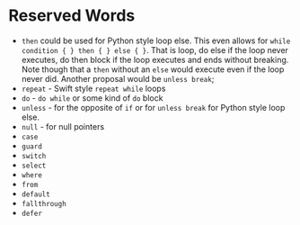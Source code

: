 # Reserved Words

  * `then` could be used for Python style loop else.  This even allows for `while condition { } then { } else { }`. That is loop, do else if the loop never executes, do then block if the loop executes and ends without breaking.  Note though that a `then` without an `else` would execute even if the loop never did.  Another proposal would be `unless break`;
  * `repeat` - Swift style `repeat while` loops
  * `do` - `do while` or some kind of `do` block
  * `unless` - for the opposite of `if` or for `unless break` for Python style loop else.
  * `null` - for null pointers
  * `case`
  * `guard`
  * `switch`
  * `select`
  * `where`
  * `from`
  * `default`
  * `fallthrough`
  * `defer`
